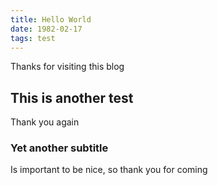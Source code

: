 ```yaml
---
title: Hello World
date: 1982-02-17
tags: test
---
```

Thanks for visiting this blog

## This is another test
Thank you again

### Yet another subtitle
Is important to be nice, so thank you for coming
